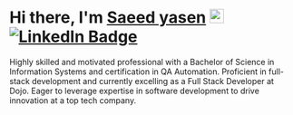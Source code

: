 # Hi there, I'm <a href="https://github.com/SaeedYasen" target="_blank">Saeed yasen</a> <img src="https://media.giphy.com/media/hvRJCLFzcasrR4ia7z/giphy.gif" width="25px"> [![LinkedIn Badge](https://img.shields.io/badge/LinkedIn-0077B5?style=for-the-badge&logo=linkedin&logoColor=white)](https://www.linkedin.com/in/saeed-yasen/)
Highly skilled and motivated professional with a Bachelor of Science in Information Systems and certification in QA Automation. 
Proficient in full-stack development and currently excelling as a Full Stack Developer at Dojo. Eager to leverage expertise in 
software development to drive innovation at a top tech company.
